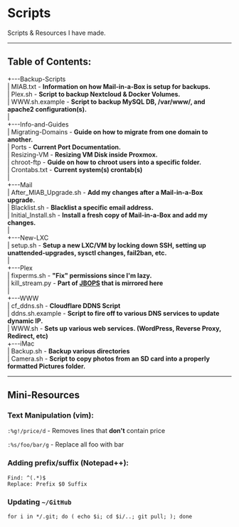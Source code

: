 # Scripts

Scripts & Resources I have made.

---

## Table of Contents: 

+---Backup-Scripts  
|       MIAB.txt - **Information on how Mail-in-a-Box is setup for backups.**  
|       Plex.sh - **Script to backup Nextcloud & Docker Volumes.**  
|       WWW.sh.example - **Script to backup MySQL DB, /var/www/, and apache2 configuration(s).**  
|  
+---Info-and-Guides  
|		Migrating-Domains - **Guide on how to migrate from one domain to another.**  
|		Ports - **Current Port Documentation.**  
|		Resizing-VM - **Resizing VM Disk inside Proxmox.**  
|		chroot-ftp - **Guide on how to chroot users into a specific folder.**  
|		Crontabs.txt - **Current system(s) crontab(s)**  
|  
+---Mail  
|       After_MIAB_Upgrade.sh - **Add my changes after a Mail-in-a-Box upgrade.**  
|       Blacklist.sh - **Blacklist a specific email address.**  
|       Initial_Install.sh - **Install a fresh copy of Mail-in-a-Box and add my changes.**  
|  
+---New-LXC  
|       setup.sh - **Setup a new LXC/VM by locking down SSH, setting up unattended-upgrades, sysctl changes, fail2ban, etc.**  
|  
+---Plex  
|       fixperms.sh - **"Fix" permissions since I'm lazy.**  
|       kill_stream.py - **Part of [JBOPS](https://github.com/blacktwin/JBOPS) that is mirrored here**  
|  
+---WWW  
|       cf_ddns.sh - **Cloudflare DDNS Script**  
|       ddns.sh.example - **Script to fire off to various DNS services to update dynamic IP.**  
|       WWW.sh - **Sets up various web services. (WordPress, Reverse Proxy, Redirect, etc)**  
+---iMac  
|       Backup.sh - **Backup various directories**  
|       Camera.sh - **Script to copy photos from an SD card into a properly formatted Pictures folder.**  

---

## Mini-Resources

### Text Manipulation (vim): 
`:%g!/price/d` - Removes lines that **don't** contain price  

`:%s/foo/bar/g` - Replace all foo with bar

### Adding prefix/suffix (Notepad++): 
```
Find: ^(.*)$
Replace: Prefix $0 Suffix
```

### Updating `~/GitHub`
`for i in */.git; do ( echo $i; cd $i/..; git pull; ); done`
